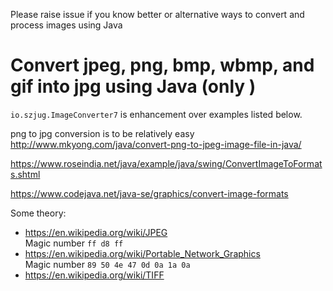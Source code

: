 
Please raise issue if you know better or alternative ways to convert and process images using Java

# Convert jpeg, png, bmp, wbmp, and gif into jpg using Java (only )

`io.szjug.ImageConverter7` is enhancement over examples listed below.


png to jpg conversion is to be relatively easy
http://www.mkyong.com/java/convert-png-to-jpeg-image-file-in-java/

https://www.roseindia.net/java/example/java/swing/ConvertImageToFormats.shtml

https://www.codejava.net/java-se/graphics/convert-image-formats

Some theory:
- https://en.wikipedia.org/wiki/JPEG  
Magic number	`ff d8 ff`  
- https://en.wikipedia.org/wiki/Portable_Network_Graphics  
Magic number	`89 50 4e 47 0d 0a 1a 0a`  
- https://en.wikipedia.org/wiki/TIFF  
